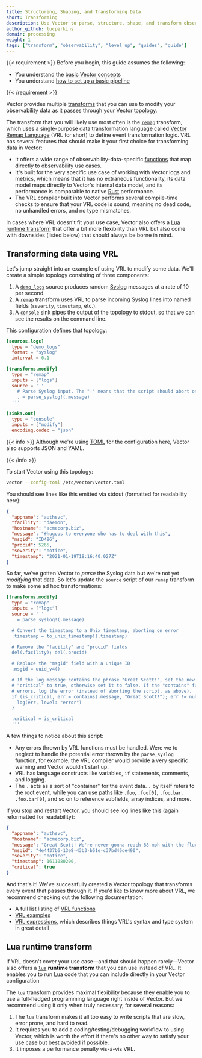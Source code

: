 ```yaml
---
title: Structuring, Shaping, and Transforming Data
short: Transforming
description: Use Vector to parse, structure, shape, and transform observability data
author_github: lucperkins
domain: processing
weight: 1
tags: ["transform", "observability", "level up", "guides", "guide"]
---
```


{{< requirement >}}
Before you begin, this guide assumes the following:

* You understand the [basic Vector concepts][concepts]
* You understand [how to set up a basic pipeline][pipeline]

[concepts]: /docs/about/concepts
[pipeline]: /docs/setup/quickstart
{{< /requirement >}}

Vector provides multiple [transforms][docs.transforms] that you can use to
modify your observability data as it passes through your Vector
[topology][docs.architecture.pipeline-model].

The transform that you will likely use most often is the [`remap`][docs.transforms.remap]
transform, which uses a single-purpose data transformation language called
[Vector Remap Language][docs.vrl] (VRL for short) to define event
transformation logic. VRL has several features that should make it your first
choice for transforming data in Vector:

* It offers a wide range of observability-data-specific
  [functions][docs.vrl.functions] that map directly to observability use cases.
* It's built for the very specific use case of working with Vector logs and
  metrics, which means that it has no extraneous functionality, its data model
  maps directly to Vector's internal data model, and its performance is comparable
  to native [Rust][urls.rust] performance.
* The VRL compiler built into Vector performs several compile-time checks to
  ensure that your VRL code is sound, meaning no dead code, no unhandled errors,
  and no type mismatches.

In cases where VRL doesn't fit your use case, Vector also offers a [Lua runtime
transform](#lua-runtime-transform) that offer a bit more flexibility than VRL but
also come with downsides (listed below) that should always be borne in mind.

## Transforming data using VRL

Let's jump straight into an example of using VRL to modify some data. We'll
create a simple topology consisting of three components:

1. A [`demo_logs`][docs.sources.demo_logs] source produces random [Syslog][urls.syslog]
   messages at a rate of 10 per second.
2. A [`remap`][docs.transforms.remap] transform uses VRL to parse incoming Syslog lines
   into named fields (`severity`, `timestamp`, etc.).
3. A [`console`][docs.sinks.console] sink pipes the output of the topology to stdout,
   so that we can see the results on the command line.

This configuration defines that topology:

```toml title="vector.toml"
[sources.logs]
  type = "demo_logs"
  format = "syslog"
  interval = 0.1

[transforms.modify]
  type = "remap"
  inputs = ["logs"]
  source = '''
    # Parse Syslog input. The "!" means that the script should abort on error.
    . = parse_syslog!(.message)
  '''

[sinks.out]
  type = "console"
  inputs = ["modify"]
  encoding.codec = "json"
```

{{< info >}}
Although we're using [TOML][urls.toml] for the configuration here, Vector also
supports JSON and YAML.

[urls.toml]: https://github.com/toml-lang/toml
{{< /info >}}

To start Vector using this topology:

```bash
vector --config-toml /etc/vector/vector.toml
```

You should see lines like this emitted via stdout (formatted for readability
here):

```json
{
  "appname": "authsvc",
  "facility": "daemon",
  "hostname": "acmecorp.biz",
  "message": "#hugops to everyone who has to deal with this",
  "msgid": "ID486",
  "procid": 5265,
  "severity": "notice",
  "timestamp": "2021-01-19T18:16:40.027Z"
}
```

So far, we've gotten Vector to *parse* the Syslog data but we're not yet
*modifying* that data. So let's update the `source` script of our `remap`
transform to make some ad hoc transformations:

```toml
[transforms.modify]
  type = "remap"
  inputs = ["logs"]
  source = '''
  . = parse_syslog!(.message)

  # Convert the timestamp to a Unix timestamp, aborting on error
  .timestamp = to_unix_timestamp!(.timestamp)

  # Remove the "facility" and "procid" fields
  del(.facility); del(.procid)

  # Replace the "msgid" field with a unique ID
  .msgid = uuid_v4()

  # If the log message contains the phrase "Great Scott!", set the new field
  # "critical" to true, otherwise set it to false. If the "contains" function
  # errors, log the error (instead of aborting the script, as above).
  if (is_critical, err = contains(.message, "Great Scott!"); err != null) {
    log(err, level: "error")
  }

  .critical = is_critical
  '''
```

A few things to notice about this script:

* Any errors thrown by VRL functions must be handled. Were we to neglect to
  handle the potential error thrown by the `parse_syslog` function, for example,
  the VRL compiler would provide a very specific warning and Vector wouldn't
  start up.
* VRL has language constructs like variables, `if` statements, comments, and
  logging.
* The `.` acts as a sort of "container" for the event data. `.` by itself refers
  to the root event, while you can use [paths] like `.foo`,
  `.foo[0]`, `.foo.bar`, `.foo.bar[0]`, and so on to reference subfields, array
  indices, and more.

If you stop and restart Vector, you should see log lines like this (again
reformatted for readability):

```json
{
  "appname": "authsvc",
  "hostname": "acmecorp.biz",
  "message": "Great Scott! We're never gonna reach 88 mph with the flux capacitor in its current state!",
  "msgid": "4e4437b6-13e8-43b3-b51e-c37bd46de490",
  "severity": "notice",
  "timestamp": 1611080200,
  "critical": true
}
```

And that's it! We've successfully created a Vector topology that transforms
every event that passes through it. If you'd like to know more about VRL, we
recommend checking out the following documentation:

* A full list listing of [VRL functions][docs.vrl.functions]
* [VRL examples][docs.vrl.examples]
* [VRL expressions][docs.vrl.expressions], which describes things VRL's syntax
  and type system in great detail

## Lua runtime transform

If VRL doesn't cover your use case—and that should happen rarely—Vector also
offers a [`lua`][docs.lua] **runtime transform** that you can use instead of
VRL. It enables you to run [Lua][urls.lua] code that you can include directly in
your Vector configuration

The `lua` transform provides maximal flexibility because they enable you to use
a full-fledged programming language right inside of Vector. But we recommend
using it only when truly necessary, for several reasons:

1. The `lua` transform makes it all too easy to write scripts that are slow,
   error prone, and hard to read.
2. It requires you to add a coding/testing/debugging workflow to using Vector,
   which is worth the effort if there's no other way to satisfy your use case
   but best avoided if possible.
3. It imposes a performance penalty vis-à-vis VRL.

[docs.architecture.pipeline-model]: /docs/about/under-the-hood/architecture/pipeline-model/
[docs.lua]: /docs/reference/configuration/transforms/lua/
[docs.setup.quickstart]: /docs/setup/quickstart/
[docs.sinks.console]: /docs/reference/configuration/sinks/console/
[docs.sources.demo_logs]: /docs/reference/configuration/sources/demo_logs/
[docs.transforms.remap]: /docs/reference/configuration/transforms/remap/
[docs.transforms]: /docs/reference/configuration/transforms/
[docs.vrl.examples]: /docs/reference/vrl/examples/
[docs.vrl.expressions]: /docs/reference/vrl/expressions/
[docs.vrl.functions]: /docs/reference/vrl/functions/
[docs.vrl]: /docs/reference/vrl
[paths]: /docs/reference/vrl/expressions/#path
[urls.lua]: https://www.lua.org
[urls.new_feature_request]: https://github.com/vectordotdev/vector/issues/new?labels=type%3A+new+feature
[urls.rust]: https://www.rust-lang.org/
[urls.syslog]: https://en.wikipedia.org/wiki/Syslog
